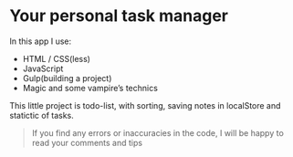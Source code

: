 # Your personal task manager

In this app I use:
   - HTML / CSS(less)
   - JavaScript
   - Gulp(building a project)
   - Magic and some vampire’s technics
    
This little project is todo-list, with sorting, saving notes in localStore and statictic of tasks.
> If you find any errors or inaccuracies in the code, I will be happy to read your comments and tips
